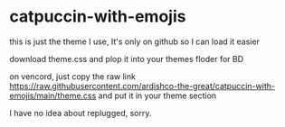 # catpuccin-with-emojis
this is just the theme I use, It's only on github so I can load it easier


download theme.css and plop it into your themes floder for BD

on vencord, just copy the raw link https://raw.githubusercontent.com/ardishco-the-great/catpuccin-with-emojis/main/theme.css and put it in your theme section


I have no idea about replugged, sorry.

